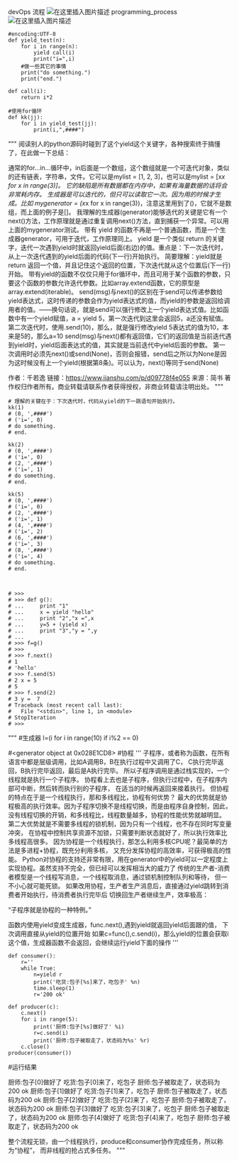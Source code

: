 ﻿devOps 流程
![在这里插入图片描述](https://img-blog.csdnimg.cn/20191101213855228.png?x-oss-process=image/watermark,type_ZmFuZ3poZW5naGVpdGk,shadow_10,text_aHR0cHM6Ly9ibG9nLmNzZG4ubmV0L3dlaXhpbl80MTA4ODg5MQ==,size_16,color_FFFFFF,t_70)
programming_process
![在这里插入图片描述](https://img-blog.csdnimg.cn/20191101213932126.png?x-oss-process=image/watermark,type_ZmFuZ3poZW5naGVpdGk,shadow_10,text_aHR0cHM6Ly9ibG9nLmNzZG4ubmV0L3dlaXhpbl80MTA4ODg5MQ==,size_16,color_FFFFFF,t_70)
```
#encoding:UTF-8  
def yield_test(n):  
    for i in range(n):  
        yield call(i)  
        print("i=",i)  
    #做一些其它的事情      
    print("do something.")      
    print("end.")  
  
def call(i):  
    return i*2  
  
#使用for循环  
def kk(jj):
    for i in yield_test(jj):  
        print(i,",####") 
 ```
        
"""
阅读别人的python源码时碰到了这个yield这个关键字，各种搜索终于搞懂了，在此做一下总结：

通常的for...in...循环中，in后面是一个数组，这个数组就是一个可迭代对象，类似的还有链表，字符串，文件。它可以是mylist = [1, 2, 3]，也可以是mylist = [x*x for x in range(3)]。
它的缺陷是所有数据都在内存中，如果有海量数据的话将会非常耗内存。
生成器是可以迭代的，但只可以读取它一次。因为用的时候才生成。比如 mygenerator = (x*x for x in range(3))，注意这里用到了()，它就不是数组，而上面的例子是[]。
我理解的生成器(generator)能够迭代的关键是它有一个next()方法，工作原理就是通过重复调用next()方法，直到捕获一个异常。可以用上面的mygenerator测试。
带有 yield 的函数不再是一个普通函数，而是一个生成器generator，可用于迭代，工作原理同上。
yield 是一个类似 return 的关键字，迭代一次遇到yield时就返回yield后面(右边)的值。重点是：下一次迭代时，从上一次迭代遇到的yield后面的代码(下一行)开始执行。
简要理解：yield就是 return 返回一个值，并且记住这个返回的位置，下次迭代就从这个位置后(下一行)开始。
带有yield的函数不仅仅只用于for循环中，而且可用于某个函数的参数，只要这个函数的参数允许迭代参数。比如array.extend函数，它的原型是array.extend(iterable)。
send(msg)与next()的区别在于send可以传递参数给yield表达式，这时传递的参数会作为yield表达式的值，而yield的参数是返回给调用者的值。——换句话说，就是send可以强行修改上一个yield表达式值。比如函数中有一个yield赋值，a = yield 5，第一次迭代到这里会返回5，a还没有赋值。第二次迭代时，使用.send(10)，那么，就是强行修改yield 5表达式的值为10，本来是5的，那么a=10
send(msg)与next()都有返回值，它们的返回值是当前迭代遇到yield时，yield后面表达式的值，其实就是当前迭代中yield后面的参数。
第一次调用时必须先next()或send(None)，否则会报错，send后之所以为None是因为这时候没有上一个yield(根据第8条)。可以认为，next()等同于send(None)

作者：千若逸
链接：https://www.jianshu.com/p/d09778f4e055
来源：简书
著作权归作者所有。商业转载请联系作者获得授权，非商业转载请注明出处。
"""
```
# 理解的关键在于：下次迭代时，代码从yield的下一跳语句开始执行。
kk(1)
# (0, ',####')
# ('i=', 0)
# do something.
# end.

kk(2)
# (0, ',####')
# ('i=', 0)
# (2, ',####')
# ('i=', 1)
# do something.
# end.

kk(5)
# (0, ',####')
# ('i=', 0)
# (2, ',####')
# ('i=', 1)
# (4, ',####')
# ('i=', 2)
# (6, ',####')
# ('i=', 3)
# (8, ',####')
# ('i=', 4)
# do something.
# end.



# >>> 
# >>> def g():
# ...     print "1"
# ...     x = yield "hello"
# ...     print "2","x =",x
# ...     y=5 + (yield x)
# ...     print "3","y = ",y
# ... 
# >>> f=g()
# >>> 
# >>> f.next()
# 1
# 'hello'
# >>> f.send(5)
# 2 x = 5
# 5
# >>> f.send(2)
# 3 y =  7
# Traceback (most recent call last):
#   File "<stdin>", line 1, in <module>
# StopIteration
# >>> 
```

"""
#生成器
l=(i for i in range(10) if i%2 == 0)

#<generator object <genexpr> at 0x028E1CD8>
#协程
'''
子程序，或者称为函数，在所有语言中都是层级调用，比如A调用B，B在执行过程中又调用了C，
C执行完毕返回，B执行完毕返回，最后是A执行完毕。
所以子程序调用是通过栈实现的，一个线程就是执行一个子程序。
协程看上去也是子程序，但执行过程中，在子程序内部可中断，然后转而执行别的子程序，
在适当的时候再返回来接着执行。
但协程的特点在于是一个线程执行，那和多线程比，协程有何优势？
最大的优势就是协程极高的执行效率。因为子程序切换不是线程切换，而是由程序自身控制，因此，
没有线程切换的开销，和多线程比，线程数量越多，协程的性能优势就越明显。
第二大优势就是不需要多线程的锁机制，因为只有一个线程，也不存在同时写变量冲突，
在协程中控制共享资源不加锁，只需要判断状态就好了，所以执行效率比多线程高很多。
因为协程是一个线程执行，那怎么利用多核CPU呢？最简单的方法是多进程+协程，既充分利用多核，
又充分发挥协程的高效率，可获得极高的性能。
Python对协程的支持还非常有限，用在generator中的yield可以一定程度上实现协程。虽然支持不完全，但已经可以发挥相当大的威力了
传统的生产者-消费者模型是一个线程写消息，一个线程取消息，通过锁机制控制队列和等待，
但一不小心就可能死锁。
如果改用协程，生产者生产消息后，直接通过yield跳转到消费者开始执行，待消费者执行完毕后
切换回生产者继续生产，效率极高：


“子程序就是协程的一种特例。”

函数内使用yield变成生成器，func.next(),遇到yield就返回yield后面跟的值，
下次调用直接从yield的位置开始
如果c=func(),c.send(i)，那么yield的位置会获取i这个值，生成器函数不会返回，会继续运行yield下面的操作
'''
```
def consumer():
    r=''
    while True:
        n=yield r
        print('吃货:包子[%s]来了，吃包子' %n)
        time.sleep(1)
        r='200 ok'

def producer(c):
    c.next()
    for i in range(5):
        print('厨师:包子[%s]做好了' %i)
        r=c.send(i)
        print('厨师:包子被取走了，状态码为%s' %r)
    c.close()
producer(consumer())
```


#运行结果


厨师:包子[0]做好了
吃货:包子[0]来了，吃包子
厨师:包子被取走了，状态码为200 ok
厨师:包子[1]做好了
吃货:包子[1]来了，吃包子
厨师:包子被取走了，状态码为200 ok
厨师:包子[2]做好了
吃货:包子[2]来了，吃包子
厨师:包子被取走了，状态码为200 ok
厨师:包子[3]做好了
吃货:包子[3]来了，吃包子
厨师:包子被取走了，状态码为200 ok
厨师:包子[4]做好了
吃货:包子[4]来了，吃包子
厨师:包子被取走了，状态码为200 ok

整个流程无锁，由一个线程执行，produce和consumer协作完成任务，所以称为“协程”，
而非线程的抢占式多任务。
"""

